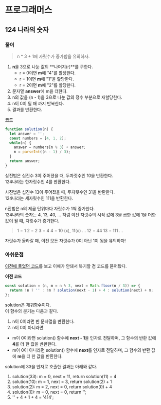 # 프로그래머스

## 124 나라의 숫자

### 풀이

> n * 3 + 1에 자릿수가 증가함을 유의하자.

1. **n**을 3으로 나눈 값의 **나머지(r)**를 구한다.
   - r = 0이면 **m**에 "4"를 할당한다.
   - r = 1이면 **m**에 "1"을 할당한다.
   - r = 2이면 **m**에 "2"를 할당한다.
2. 문자열 **answer**에 m을 더한다.
3. n의 값을 (n - 1)을 3으로 나눈 값의 정수 부분으로 재할당한다.
4. n이 0이 될 때 까지 반복한다.
5. 결과를 반환한다.

**코드**

```javascript
function solution(n) {
  let answer = '';
  const numbers = [4, 1, 2];
  while(n) {
    answer = numbers[n % 3] + answer;
    n = parseInt((n - 1) / 3);
  }
  return answer;
}
```

삼진법은 십진수 3이 주어졌을 때, 두자릿수인 10을 반환한다.  
124나라는 한자릿수인 4를 반환한다.

사진법은 십진수 13이 주어졌을 때, 두자릿수인 31을 반환한다.  
124나라는 세자릿수인 111을 반환한다.

n진법은 n의 제곱 단위마다 자릿수가 1씩 증가한다.  
124나라의 숫자는 4, 13, 40, ... 처럼 이전 자릿수의 시작 값에 3을 곱한 값에 1을 더한 값이 될 때, 자릿수가 증가한다.

> 1 = 1
> 2 = 2
> 3 = 4
> 4 = 10 (x), 11(o)
> .
> .
> 12 = 44
> 13 = 111
> .
> .

자릿수가 올라갈 때, 이전 모든 자릿수가 0이 아닌 1이 됨을 유의하자!

### 아쉬운점

[이전에 풀었던 코드](https://github.com/kowoohyuk/unused-algorithm/blob/master/2019-12-14-algorithm-a041.md)를 보고 이해가 안돼서 복기할 겸 코드를 뜯어봤다.

**이전 코드**
```javascript
const solution = (n, m = n % 3, next = Math.floor(n / 3)) => {
  return !n ? '' : !m ? solution(next - 1) + 4 : solution(next) + m;
};
```

solution은 재귀함수이다.  
이 함수의 분기는 다음과 같다.  
1. n이 0이라면 빈 문자열을 반환한다.  
2. n이 0이 아니라면  
  - m이 0이라면 solution() 함수에 **next - 1**을 인자로 전달하며, 그 함수의 반환 값에 **4**를 더 한 값을 반환한다.
  - m이 0이 아니라면 solution() 함수에 **next**를 인자로 전달하며, 그 함수의 반환 값에 **m**을 더 한 값을 반환한다.

solution에 33을 인자로 호출한 결과는 아래와 같다.

1. solution(33): m = 0, next = 11, return solution(11) + 4  
2. solution(10): m = 1, next = 3, return solution(2) + 1  
3. solution(2): m = 2, next = 0, return solution(0) + 4  
4. solution(0): m = 0, next = 0, return '';  
5. '' + 4 + 1 + 4 = '414';  
